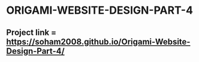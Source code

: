 # ORIGAMI-WEBSITE-DESIGN-PART-4

## Project link = https://soham2008.github.io/Origami-Website-Design-Part-4/
